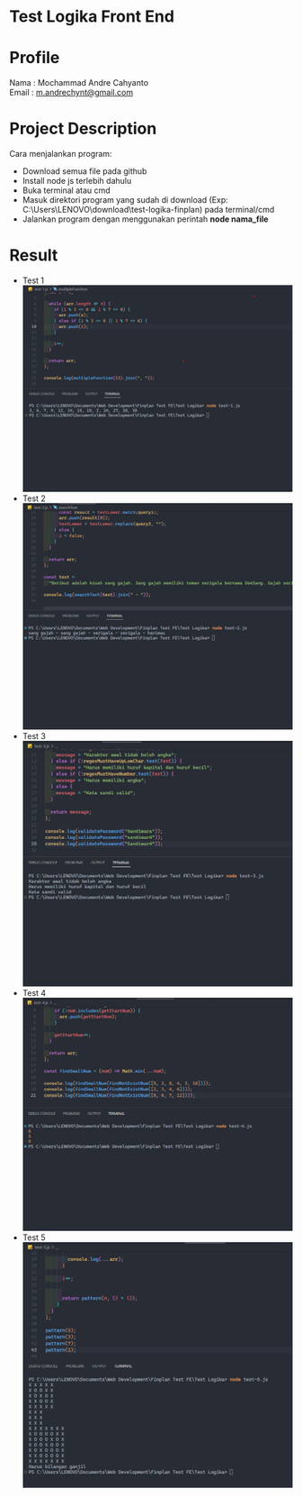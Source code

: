 # Test Logika Front End

# Profile
Nama  : Mochammad Andre Cahyanto <br>
Email : m.andrechynt@gmail.com

# Project Description <a name="project-desc"></a>
Cara menjalankan program:
- Download semua file pada github
- Install node js terlebih dahulu
- Buka terminal atau cmd
- Masuk direktori program yang sudah di download (Exp: C:\Users\LENOVO\download\test-logika-finplan) pada terminal/cmd
- Jalankan program dengan menggunakan perintah **node nama_file**

# Result <a name="result"></a>
- Test 1
![](https://github.com/andrechynt/test-logika-finplan/blob/master/Hasil%20test/Hasil%20test%201.png)
- Test 2
![](https://github.com/andrechynt/test-logika-finplan/blob/master/Hasil%20test/Hasil%20test%202.png)
- Test 3
![](https://github.com/andrechynt/test-logika-finplan/blob/master/Hasil%20test/Hasil%20test%203.png)
- Test 4
![](https://github.com/andrechynt/test-logika-finplan/blob/master/Hasil%20test/Hasil%20test%204.png)
- Test 5
![](https://github.com/andrechynt/test-logika-finplan/blob/master/Hasil%20test/Hasil%20test%205.png)
